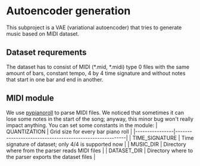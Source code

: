 # Autoencoder generation
This subproject is a VAE (variational autoencoder) that tries to generate music based on MIDI dataset.

## Dataset requrements
The dataset has to consist of MIDI (*.mid, *.midi) type 0 files with the same amount of bars, constant tempo, 4 by 4 time signature and without notes that start in one bar and end in another.  

## MIDI module
We use [pypianoroll](https://salu133445.github.io/pypianoroll "pypianoroll") to parse MIDI files. We noticed that sometimes it can lose some notes in the start of the song; anyway, this minor bug won't really impact anything.
You can set some constants in the module:
| QUANTIZATION   | Grid size for every bar piano roll                      |
|----------------|---------------------------------------------------------|
| TIME_SIGNATURE | Time signature of dataset; only 4/4 is supported now    |
| MUSIC_DIR      | Directory where from the parser reads MIDI files        |
| DATASET_DIR    | Directory where to the parser exports the dataset files |
